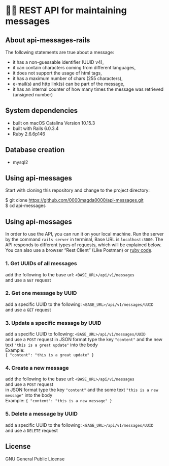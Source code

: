 # 👩‍💻 REST API for maintaining messages

## About api-messages-rails
The following statements are true about a message:
* it has a non-guessable identifier (UUID v4),
* it can contain characters coming from different languages,
* it does not support the usage of html tags,
* it has a maximum number of chars (255 characters),
* e-mail(s) and http link(s) can be part of the message,
* it has an internal counter of how many times the message was
retrieved (unsigned number)

## System dependencies
* built on macOS Catalina Version 10.15.3
* built with Rails 6.0.3.4
* Ruby 2.6.6p146

## Database creation
* mysql2

## Using api-messages
Start with cloning this repository and change to the project directory:

$ git clone https://github.com/0000magda0000/api-messages.git \
$ cd api-messages

## Using api-messages
In order to use the API, you can run it on your local machine. Run the server by the command `rails server` in terminal, Base URL is `localhost:3000`.
The API responds to different types of requests, which will be explained below.
You can also use a browser “Rest Client” (Like Postman) or [ruby code](https://stackoverflow.com/questions/12161640/setting-request-headers-in-ruby/12161762#12161762).

### 1. Get UUIDs of all messages
add the following to the base url: `<BASE_URL>/api/v1/messages`<br>
and use a `GET` request
### 2. Get one message by UUID
add a specific UUID to the following: `<BASE_URL>/api/v1/messages/UUID`<br>
and use a `GET` request
### 3. Update a specific message by UUID
add a specific UUID to following: `<BASE_URL>/api/v1/messages/UUID`<br>
and use a `POST` request
in JSON format type the key `"content"` and the new text `"this is a great update"` into the body<br>
Example:<br>
`{ "content": "this is a great update" }`
### 4. Create a new message
add the following to the base url: `<BASE_URL>/api/v1/messages`<br>
and use a `POST` request<br>
in JSON format type the key `"content"` and the some text `"this is a new message"` into the body<br>
Example:
`{ "content": "this is a new message" }`
### 5. Delete a message by UUID
add a specific UUID to the following: `<BASE_URL>/api/v1/messages/UUID`<br>
and use a `DELETE` request

## License
GNU General Public License


